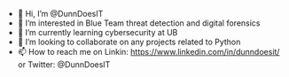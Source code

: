 - 👋 Hi, I’m @DunnDoesIT
- 👀 I’m interested in Blue Team threat detection and digital forensics
- 🌱 I’m currently learning cybersecurity at UB 
- 💞️ I’m looking to collaborate on any projects related to Python 
- 📫 How to reach me on Linkin: https://www.linkedin.com/in/dunndoesit/ or Twitter: @DunnDoesIT

<!---
DunnDoesIT/DunnDoesIT is a ✨ special ✨ repository because its `README.md` (this file) appears on your GitHub profile.
You can click the Preview link to take a look at your changes.
--->
